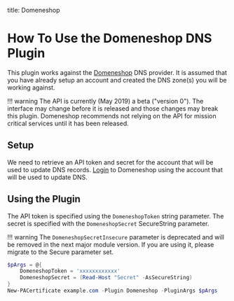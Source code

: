 title: Domeneshop

# How To Use the Domeneshop DNS Plugin

This plugin works against the [Domeneshop](https://domene.shop/) DNS provider. It is assumed that you have already setup an account and created the DNS zone(s) you will be working against.

!!! warning
    The API is currently (May 2019) a beta ("version 0"). The interface may change before it is released and those changes may break this plugin. Domeneshop recommends not relying on the API for mission critical services until it has been released.

## Setup

We need to retrieve an API token and secret for the account that will be used to update DNS records. [Login](https://www.domeneshop.no/admin?view=api) to Domeneshop using the account that will be used to update DNS.

## Using the Plugin

The API token is specified using the `DomeneshopToken` string parameter. The secret is specified with the `DomeneshopSecret` SecureString parameter.

!!! warning
    The `DomeneshopSecretInsecure` parameter is deprecated and will be removed in the next major module version. If you are using it, please migrate to the Secure parameter set.

```powershell
$pArgs = @{
    DomeneshopToken = 'xxxxxxxxxxxx'
    DomeneshopSecret = (Read-Host "Secret" -AsSecureString)
}
New-PACertificate example.com -Plugin Domeneshop -PluginArgs $pArgs
```
